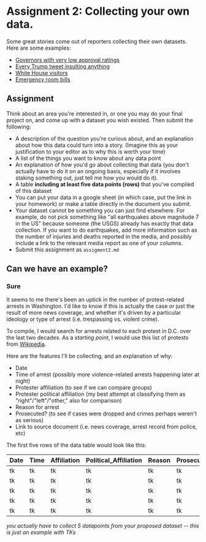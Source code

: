 # Assignment 2: Collecting your own data.

Some great stories come out of reporters collecting their own datasets. Here are some examples:
* [Governors with very low approval ratings](https://fivethirtyeight.com/features/chris-christie-is-still-more-popular-than-governors-who-were-literally-criminals/)
* [Every Trump tweet insulting anything](https://www.nytimes.com/interactive/2016/01/28/upshot/donald-trump-twitter-insults.html)
* [White House visitors](https://www.politico.com/interactives/databases/trump-white-house-visitor-logs-and-records/index.html)
* [Emergency room bills](https://erbills.vox.com/)

## Assignment

Think about an area you're interested in, or one you may do your final project on, and come up with a dataset you wish existed. Then submit the following:

* A description of the question you're curious about, and an explanation about how this data could turn into a story. (Imagine this as your justification to your editor as to why this is worth your time)
* A list of the things you want to know about any data point
* An explanation of how you'd go about collecting that data (you don't actually have to do it on an ongoing basis, especially if it involves staking something out, just tell me how you would do it).
* A table **including at least five data points (rows)** that you've compiled of this dataset
* You can put your data in a google sheet (in which case, put the link in your homework) or make a table directly in the document you submit.
* Your dataset cannot be something you can just find elsewhere. For example, do not pick something like "all earthquakes above magnitude 7 in the US" because someone (the USGS) already has exactly that data collection. If you want to do earthquakes, add more information such as the number of injuries and deaths reported in the media, and possibly include a link to the relevant media report as one of your columns.
* Submit this assignment as `assigment2.md`

## Can we have an example?

### Sure

It seems to me there's been an uptick in the number of protest-related arrests in Washington. I'd like to know if this is actually the case or just the result of more news coverage, and whether it's driven by a particular ideology or type of arrest (i.e. trespassing vs. violent crime).

To compile, I would search for arrests related to each protest in D.C. over the last two decades. As a *starting point*, I would use this list of protests from [Wikipedia](https://en.wikipedia.org/wiki/List_of_rallies_and_protest_marches_in_Washington,_D.C.).

Here are the features I'll be collecting, and an explanation of why:

* Date
* Time of arrest (possibly more violence-related arrests happening later at night)
* Protester affiliation (to see if we can compare groups)
* Protester political affiliation (my best attempt at classifying them as "right"/"left"/"other," also for comparison)
* Reason for arrest 
* Prosecuted? (to see if cases were dropped and crimes perhaps weren't as serious)
* Link to source document (i.e. news coverage, arrest record from police, etc)

The first five rows of the data table would look like this:

Date | Time | Affiliation | Political_Affiliation | Reason | Prosecuted | Source
---- | ----- | ---- | -------- | ----------- | -------------- | ----------
tk | tk | tk | tk | tk | tk | tk
tk | tk | tk | tk | tk | tk | tk
tk | tk | tk | tk | tk | tk | tk
tk | tk | tk | tk | tk | tk | tk
tk | tk | tk | tk | tk | tk | tk


*you actually have to collect 5 datapoints from your proposed dataset -- this is just an example with TKs*